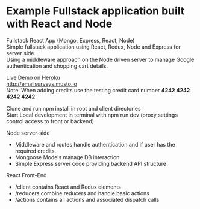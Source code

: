 # Example Fullstack application built with React and Node
Fullstack React App (Mongo, Express, React, Node)  
Simple fullstack application using React, Redux, Node and Express for server side.  
Using a middleware approach on the Node driven server to manage Google authentication and shopping cart details.

Live Demo on Heroku  
http://emailsurveys.musto.io  
Note: When adding credits use the testing credit card number **4242 4242 4242 4242**

Clone and run npm install in root and client directories  
Start Local development in terminal with npm run dev (proxy settings control access to front or backend)

Node server-side 
 * Middleware and routes handle authentication and if user has the required credits.
 * Mongoose Models manage DB interaction
 * Simple Express server code providing backend API structure
 
 React Front-End  
 * /client contains React and Redux elements
 * /reducers combine reducers and handle basic actions
 * /actions contains all actions and associated dispatch calls
